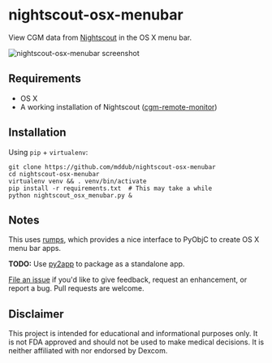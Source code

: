 # nightscout-osx-menubar

View CGM data from [Nightscout] in the OS X menu bar.

![nightscout-osx-menubar screenshot](https://raw.githubusercontent.com/mddub/nightscout-osx-menubar/master/screenshot.png)

## Requirements

* OS X
* A working installation of Nightscout ([cgm-remote-monitor])

## Installation

Using `pip` + `virtualenv`:

```
git clone https://github.com/mddub/nightscout-osx-menubar
cd nightscout-osx-menubar
virtualenv venv && . venv/bin/activate
pip install -r requirements.txt  # This may take a while
python nightscout_osx_menubar.py &
```

## Notes

This uses [rumps], which provides a nice interface to PyObjC to create OS X menu bar apps.

**TODO:** Use [py2app] to package as a standalone app.

[File an issue] if you'd like to give feedback, request an enhancement, or report a bug. Pull requests are welcome.

## Disclaimer

This project is intended for educational and informational purposes only. It is not FDA approved and should not be used to make medical decisions. It is neither affiliated with nor endorsed by Dexcom.

[Nightscout]: http://www.nightscout.info/
[cgm-remote-monitor]: https://github.com/nightscout/cgm-remote-monitor
[rumps]: https://github.com/jaredks/rumps
[py2app]: https://pythonhosted.org/py2app/
[File an issue]: https://github.com/mddub/nightscout-osx-menubar/issues
